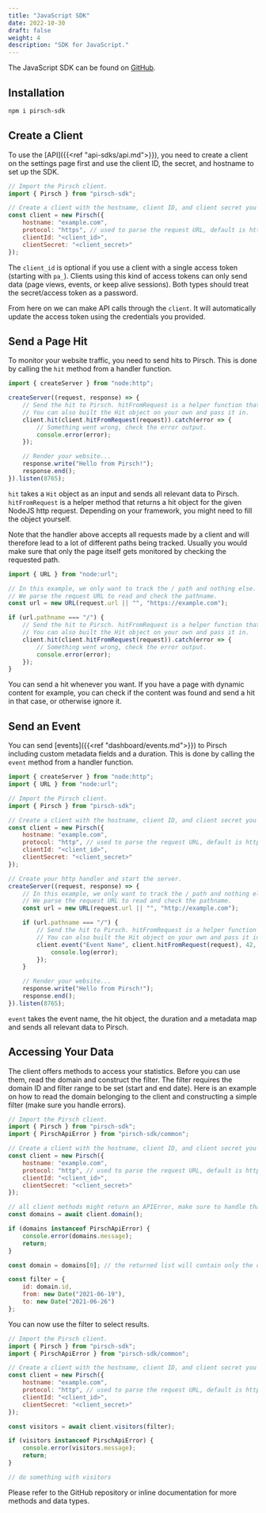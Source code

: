 ```yaml
---
title: "JavaScript SDK"
date: 2022-10-30
draft: false
weight: 4
description: "SDK for JavaScript."
---
```


The JavaScript SDK can be found on [GitHub](https://github.com/pirsch-analytics/pirsch-js-sdk).

## Installation

```Bash
npm i pirsch-sdk
```

## Create a Client

To use the [API]({{<ref "api-sdks/api.md">}}), you need to create a client on the settings page first and use the client ID, the secret, and hostname to set up the SDK.

```JavaScript
// Import the Pirsch client.
import { Pirsch } from "pirsch-sdk";

// Create a client with the hostname, client ID, and client secret you have configured on the Pirsch dashboard.
const client = new Pirsch({
    hostname: "example.com",
    protocol: "https", // used to parse the request URL, default is https
    clientId: "<client_id>",
    clientSecret: "<client_secret>"
});
```

The `client_id` is optional if you use a client with a single access token (starting with `pa_`). Clients using this kind of access tokens can only send data (page views, events, or keep alive sessions). Both types should treat the secret/access token as a password.

From here on we can make API calls through the `client`. It will automatically update the access token using the credentials you provided.

## Send a Page Hit

To monitor your website traffic, you need to send hits to Pirsch. This is done by calling the `hit` method from a handler function.

```JavaScript
import { createServer } from "node:http";

createServer((request, response) => {
    // Send the hit to Pirsch. hitFromRequest is a helper function that returns all required information from the request.
    // You can also built the Hit object on your own and pass it in.
    client.hit(client.hitFromRequest(request)).catch(error => {
        // Something went wrong, check the error output.
        console.error(error);
    });

    // Render your website...
    response.write("Hello from Pirsch!");
    response.end();
}).listen(8765);
```

`hit` takes a `Hit` object as an input and sends all relevant data to Pirsch. `hitFromRequest` is a helper method that returns a hit object for the given NodeJS http request. Depending on your framework, you might need to fill the object yourself.

Note that the handler above accepts all requests made by a client and will therefore lead to a lot of different paths being tracked. Usually you would make sure that only the page itself gets monitored by checking the requested path.

```JavaScript
import { URL } from "node:url";

// In this example, we only want to track the / path and nothing else.
// We parse the request URL to read and check the pathname.
const url = new URL(request.url || "", "https://example.com");

if (url.pathname === "/") {
    // Send the hit to Pirsch. hitFromRequest is a helper function that returns all required information from the request.
    // You can also built the Hit object on your own and pass it in.
    client.hit(client.hitFromRequest(request)).catch(error => {
        // Something went wrong, check the error output.
        console.error(error);
    });
}
```

You can send a hit whenever you want. If you have a page with dynamic content for example, you can check if the content was found and send a hit in that case, or otherwise ignore it.

## Send an Event

You can send [events]({{<ref "dashboard/events.md">}}) to Pirsch including custom metadata fields and a duration. This is done by calling the `event` method from a handler function.

```JavaScript
import { createServer } from "node:http";
import { URL } from "node:url";

// Import the Pirsch client.
import { Pirsch } from "pirsch-sdk";

// Create a client with the hostname, client ID, and client secret you have configured on the Pirsch dashboard.
const client = new Pirsch({
    hostname: "example.com",
    protocol: "http", // used to parse the request URL, default is https
    clientId: "<client_id>",
    clientSecret: "<client_secret>"
});

// Create your http handler and start the server.
createServer((request, response) => {
    // In this example, we only want to track the / path and nothing else.
    // We parse the request URL to read and check the pathname.
    const url = new URL(request.url || "", "http://example.com");

    if (url.pathname === "/") {
        // Send the hit to Pirsch. hitFromRequest is a helper function that returns all required information from the request.
        // You can also built the Hit object on your own and pass it in.
        client.event("Event Name", client.hitFromRequest(request), 42, { meta: "data", clicks: 19 }).catch(error => {
            console.log(error);
        });
    }

    // Render your website...
    response.write("Hello from Pirsch!");
    response.end();
}).listen(8765);
```

`event` takes the event name, the hit object, the duration and a metadata map and sends all relevant data to Pirsch.

## Accessing Your Data

The client offers methods to access your statistics. Before you can use them, read the domain and construct the filter. The filter requires the domain ID and filter range to be set (start and end date). Here is an example on how to read the domain belonging to the client and constructing a simple filter (make sure you handle errors).

```JavaScript
// Import the Pirsch client.
import { Pirsch } from "pirsch-sdk";
import { PirschApiError } from "pirsch-sdk/common";

// Create a client with the hostname, client ID, and client secret you have configured on the Pirsch dashboard.
const client = new Pirsch({
    hostname: "example.com",
    protocol: "http", // used to parse the request URL, default is https
    clientId: "<client_id>",
    clientSecret: "<client_secret>"
});

// all client methods might return an APIError, make sure to handle that...
const domains = await client.domain();

if (domains instanceof PirschApiError) {
    console.error(domains.message);
    return;
}

const domain = domains[0]; // the returned list will contain only the client domain

const filter = {
    id: domain.id,
    from: new Date("2021-06-19"),
    to: new Date("2021-06-26")
};
```

You can now use the filter to select results.

```JavaScript
// Import the Pirsch client.
import { Pirsch } from "pirsch-sdk";
import { PirschApiError } from "pirsch-sdk/common";

// Create a client with the hostname, client ID, and client secret you have configured on the Pirsch dashboard.
const client = new Pirsch({
    hostname: "example.com",
    protocol: "http", // used to parse the request URL, default is https
    clientId: "<client_id>",
    clientSecret: "<client_secret>"
});

const visitors = await client.visitors(filter);

if (visitors instanceof PirschApiError) {
    console.error(visitors.message);
    return;
}

// do something with visitors
```

Please refer to the GitHub repository or inline documentation for more methods and data types.

